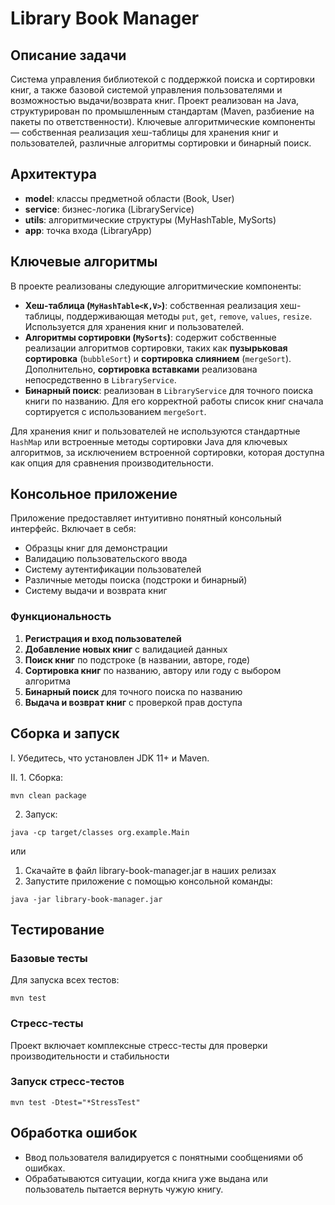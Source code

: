 # Library Book Manager

## Описание задачи
Система управления библиотекой с поддержкой поиска и сортировки книг, а также базовой системой управления пользователями и возможностью выдачи/возврата книг. Проект реализован на Java, структурирован по промышленным стандартам (Maven, разбиение на пакеты по ответственности). Ключевые алгоритмические компоненты — собственная реализация хеш-таблицы для хранения книг и пользователей, различные алгоритмы сортировки и бинарный поиск.

## Архитектура
- **model**: классы предметной области (Book, User)
- **service**: бизнес-логика (LibraryService)
- **utils**: алгоритмические структуры (MyHashTable, MySorts)
- **app**: точка входа (LibraryApp)

## Ключевые алгоритмы
В проекте реализованы следующие алгоритмические компоненты:
- **Хеш-таблица (`MyHashTable<K,V>`)**: собственная реализация хеш-таблицы, поддерживающая методы `put`, `get`, `remove`, `values`, `resize`. Используется для хранения книг и пользователей.
- **Алгоритмы сортировки (`MySorts`)**: содержит собственные реализации алгоритмов сортировки, таких как **пузырьковая сортировка** (`bubbleSort`) и **сортировка слиянием** (`mergeSort`). Дополнительно, **сортировка вставками** реализована непосредственно в `LibraryService`.
- **Бинарный поиск**: реализован в `LibraryService` для точного поиска книги по названию. Для его корректной работы список книг сначала сортируется с использованием `mergeSort`.

Для хранения книг и пользователей не используются стандартные `HashMap` или встроенные методы сортировки Java для ключевых алгоритмов, за исключением встроенной сортировки, которая доступна как опция для сравнения производительности.

## Консольное приложение
Приложение предоставляет интуитивно понятный консольный интерфейс. Включает в себя:
- Образцы книг для демонстрации
- Валидацию пользовательского ввода
- Систему аутентификации пользователей
- Различные методы поиска (подстроки и бинарный)
- Систему выдачи и возврата книг

### Функциональность
1. **Регистрация и вход пользователей**
2. **Добавление новых книг** с валидацией данных
3. **Поиск книг** по подстроке (в названии, авторе, годе)
4. **Сортировка книг** по названию, автору или году с выбором алгоритма
5. **Бинарный поиск** для точного поиска по названию
6. **Выдача и возврат книг** с проверкой прав доступа

## Сборка и запуск
I. Убедитесь, что установлен JDK 11+ и Maven.

II. 1. Сборка: 
   ```
   mvn clean package
   ```
   2. Запуск:
   ```
   java -cp target/classes org.example.Main
   ```
   или

   1. Скачайте в файл library-book-manager.jar в наших релизах
   2. Запустите приложение с помощью консольной команды:
   ```
   java -jar library-book-manager.jar
   ```
## Тестирование

### Базовые тесты
Для запуска всех тестов:
```
mvn test
```

### Стресс-тесты
Проект включает комплексные стресс-тесты для проверки производительности и стабильности

### Запуск стресс-тестов
```
mvn test -Dtest="*StressTest"
```

## Обработка ошибок
- Ввод пользователя валидируется с понятными сообщениями об ошибках.
- Обрабатываются ситуации, когда книга уже выдана или пользователь пытается вернуть чужую книгу.
